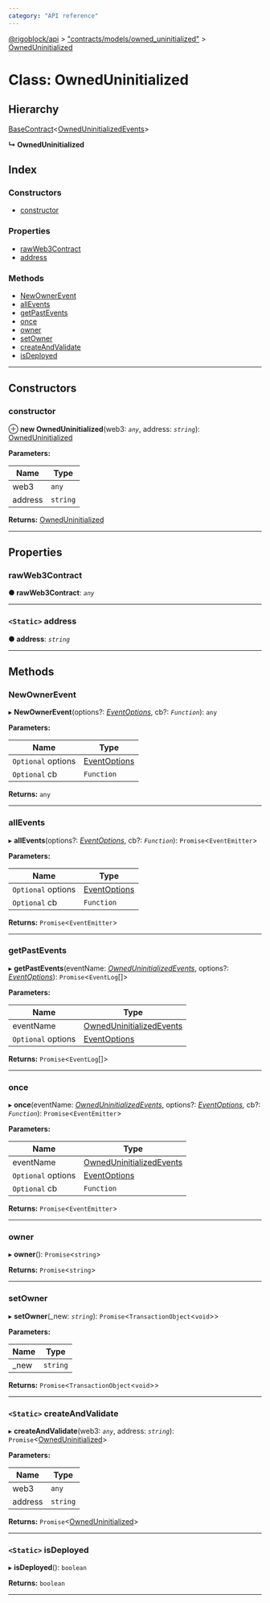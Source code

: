 ```yaml
---
category: "API reference"
---
```



[@rigoblock/api](../1.quick_start.md) > ["contracts/models/owned_uninitialized"](../modules/_contracts_models_owned_uninitialized_.md) > [OwnedUninitialized](../classes/_contracts_models_owned_uninitialized_.owneduninitialized.md)

# Class: OwnedUninitialized

## Hierarchy

 [BaseContract](_contracts_basecontract_.basecontract.md)<[OwnedUninitializedEvents](../enums/_contracts_models_owned_uninitialized_.owneduninitializedevents.md)>

**↳ OwnedUninitialized**

## Index

### Constructors

* [constructor](_contracts_models_owned_uninitialized_.owneduninitialized.md#constructor)

### Properties

* [rawWeb3Contract](_contracts_models_owned_uninitialized_.owneduninitialized.md#rawweb3contract)
* [address](_contracts_models_owned_uninitialized_.owneduninitialized.md#address)

### Methods

* [NewOwnerEvent](_contracts_models_owned_uninitialized_.owneduninitialized.md#newownerevent)
* [allEvents](_contracts_models_owned_uninitialized_.owneduninitialized.md#allevents)
* [getPastEvents](_contracts_models_owned_uninitialized_.owneduninitialized.md#getpastevents)
* [once](_contracts_models_owned_uninitialized_.owneduninitialized.md#once)
* [owner](_contracts_models_owned_uninitialized_.owneduninitialized.md#owner)
* [setOwner](_contracts_models_owned_uninitialized_.owneduninitialized.md#setowner)
* [createAndValidate](_contracts_models_owned_uninitialized_.owneduninitialized.md#createandvalidate)
* [isDeployed](_contracts_models_owned_uninitialized_.owneduninitialized.md#isdeployed)

---

## Constructors

<a id="constructor"></a>

###  constructor

⊕ **new OwnedUninitialized**(web3: *`any`*, address: *`string`*): [OwnedUninitialized](_contracts_models_owned_uninitialized_.owneduninitialized.md)

**Parameters:**

| Name | Type |
| ------ | ------ |
| web3 | `any` |
| address | `string` |

**Returns:** [OwnedUninitialized](_contracts_models_owned_uninitialized_.owneduninitialized.md)

___

## Properties

<a id="rawweb3contract"></a>

###  rawWeb3Contract

**● rawWeb3Contract**: *`any`*

___
<a id="address"></a>

### `<Static>` address

**● address**: *`string`*

___

## Methods

<a id="newownerevent"></a>

###  NewOwnerEvent

▸ **NewOwnerEvent**(options?: *[EventOptions](../interfaces/_contracts_basecontract_.eventoptions.md)*, cb?: *`Function`*): `any`

**Parameters:**

| Name | Type |
| ------ | ------ |
| `Optional` options | [EventOptions](../interfaces/_contracts_basecontract_.eventoptions.md) |
| `Optional` cb | `Function` |

**Returns:** `any`

___
<a id="allevents"></a>

###  allEvents

▸ **allEvents**(options?: *[EventOptions](../interfaces/_contracts_basecontract_.eventoptions.md)*, cb?: *`Function`*): `Promise`<`EventEmitter`>

**Parameters:**

| Name | Type |
| ------ | ------ |
| `Optional` options | [EventOptions](../interfaces/_contracts_basecontract_.eventoptions.md) |
| `Optional` cb | `Function` |

**Returns:** `Promise`<`EventEmitter`>

___
<a id="getpastevents"></a>

###  getPastEvents

▸ **getPastEvents**(eventName: *[OwnedUninitializedEvents](../enums/_contracts_models_owned_uninitialized_.owneduninitializedevents.md)*, options?: *[EventOptions](../interfaces/_contracts_basecontract_.eventoptions.md)*): `Promise`<`EventLog`[]>

**Parameters:**

| Name | Type |
| ------ | ------ |
| eventName | [OwnedUninitializedEvents](../enums/_contracts_models_owned_uninitialized_.owneduninitializedevents.md) |
| `Optional` options | [EventOptions](../interfaces/_contracts_basecontract_.eventoptions.md) |

**Returns:** `Promise`<`EventLog`[]>

___
<a id="once"></a>

###  once

▸ **once**(eventName: *[OwnedUninitializedEvents](../enums/_contracts_models_owned_uninitialized_.owneduninitializedevents.md)*, options?: *[EventOptions](../interfaces/_contracts_basecontract_.eventoptions.md)*, cb?: *`Function`*): `Promise`<`EventEmitter`>

**Parameters:**

| Name | Type |
| ------ | ------ |
| eventName | [OwnedUninitializedEvents](../enums/_contracts_models_owned_uninitialized_.owneduninitializedevents.md) |
| `Optional` options | [EventOptions](../interfaces/_contracts_basecontract_.eventoptions.md) |
| `Optional` cb | `Function` |

**Returns:** `Promise`<`EventEmitter`>

___
<a id="owner"></a>

###  owner

▸ **owner**(): `Promise`<`string`>

**Returns:** `Promise`<`string`>

___
<a id="setowner"></a>

###  setOwner

▸ **setOwner**(_new: *`string`*): `Promise`<`TransactionObject`<`void`>>

**Parameters:**

| Name | Type |
| ------ | ------ |
| _new | `string` |

**Returns:** `Promise`<`TransactionObject`<`void`>>

___
<a id="createandvalidate"></a>

### `<Static>` createAndValidate

▸ **createAndValidate**(web3: *`any`*, address: *`string`*): `Promise`<[OwnedUninitialized](_contracts_models_owned_uninitialized_.owneduninitialized.md)>

**Parameters:**

| Name | Type |
| ------ | ------ |
| web3 | `any` |
| address | `string` |

**Returns:** `Promise`<[OwnedUninitialized](_contracts_models_owned_uninitialized_.owneduninitialized.md)>

___
<a id="isdeployed"></a>

### `<Static>` isDeployed

▸ **isDeployed**(): `boolean`

**Returns:** `boolean`

___

